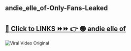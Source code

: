 
 ## andie_elle_of-Only-Fans-Leaked

# <h2><a href="https://clipsfans.com/andie_elle_of&ref=git">🔗 Click to LINKS ⏩⏩ 👉 🟢 andie elle of </a></h2>

<a href="https://clipsfans.com/andie_elle_of&ref=git" rel="nofollow" data-target="animated-image.originalLink"><img src="https://i.ibb.co.com/xMMVF88/686577567.gif" alt="Viral Video Original" style="max-width: 100%; display: inline-block;" data-target="animated-image.originalImage"></a>
